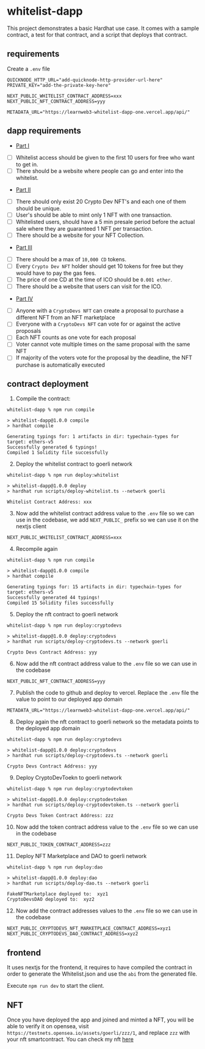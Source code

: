 # whitelist-dapp

This project demonstrates a basic Hardhat use case. It comes with a sample contract, a test for that contract, and a script that deploys that contract.

## requirements

Create a `.env` file

```
QUICKNODE_HTTP_URL="add-quicknode-http-provider-url-here"
PRIVATE_KEY="add-the-private-key-here"

NEXT_PUBLIC_WHITELIST_CONTRACT_ADDRESS=xxx
NEXT_PUBLIC_NFT_CONTRACT_ADDRESS=yyy

METADATA_URL="https://learnweb3-whitelist-dapp-one.vercel.app/api/"
```

## dapp requirements

- [Part I](https://learnweb3.io/courses/c1d7081b-63a9-4c6e-b35c-9fcbbad418b2/lessons/acd04999-1230-4533-b6de-6b4e4978914c)

- [ ] Whitelist access should be given to the first 10 users for free who want to get in.
- [ ] There should be a website where people can go and enter into the whitelist.

- [Part II](https://learnweb3.io/courses/c1d7081b-63a9-4c6e-b35c-9fcbbad418b2/lessons/7411199b-6463-4ffa-803d-80afa30585ec)

- [ ] There should only exist 20 Crypto Dev NFT's and each one of them should be unique.
- [ ] User's should be able to mint only 1 NFT with one transaction.
- [ ] Whitelisted users, should have a 5 min presale period before the actual sale where they are guaranteed 1 NFT per transaction.
- [ ] There should be a website for your NFT Collection.

- [Part III](https://learnweb3.io/courses/c1d7081b-63a9-4c6e-b35c-9fcbbad418b2/lessons/502e4f94-4197-4d51-a654-bac7112cd2fb)

- [ ] There should be a max of `10,000 CD` tokens.
- [ ] Every `Crypto Dev NFT` holder should get 10 tokens for free but they would have to pay the gas fees.
- [ ] The price of one CD at the time of ICO should be `0.001 ether`.
- [ ] There should be a website that users can visit for the ICO.

- [Part IV](https://learnweb3.io/courses/c1d7081b-63a9-4c6e-b35c-9fcbbad418b2/lessons/dbae87fd-9595-4fdf-a0a6-7ef9ca2c24a7)

- [ ] Anyone with a `CryptoDevs NFT` can create a proposal to purchase a different NFT from an NFT marketplace
- [ ] Everyone with a `CryptoDevs NFT` can vote for or against the active proposals
- [ ] Each NFT counts as one vote for each proposal
- [ ] Voter cannot vote multiple times on the same proposal with the same NFT
- [ ] If majority of the voters vote for the proposal by the deadline, the NFT purchase is automatically executed

## contract deployment

1. Compile the contract:

```shell
whitelist-dapp % npm run compile

> whitelist-dapp@1.0.0 compile
> hardhat compile

Generating typings for: 1 artifacts in dir: typechain-types for target: ethers-v5
Successfully generated 6 typings!
Compiled 1 Solidity file successfully
```

2. Deploy the whitelist contract to goerli network

```shell
whitelist-dapp % npm run deploy:whitelist

> whitelist-dapp@1.0.0 deploy
> hardhat run scripts/deploy-whitelist.ts --network goerli

Whitelist Contract Address: xxx
```

3. Now add the whitelist contract address value to the `.env` file so we can use in the codebase, we add `NEXT_PUBLIC_` prefix so we can use it on the nextjs client

```
NEXT_PUBLIC_WHITELIST_CONTRACT_ADDRESS=xxx
```

4. Recompile again

```shell
whitelist-dapp % npm run compile  

> whitelist-dapp@1.0.0 compile
> hardhat compile

Generating typings for: 15 artifacts in dir: typechain-types for target: ethers-v5
Successfully generated 44 typings!
Compiled 15 Solidity files successfully
```

5. Deploy the nft contract to goerli network

```shell
whitelist-dapp % npm run deploy:cryptodevs

> whitelist-dapp@1.0.0 deploy:cryptodevs
> hardhat run scripts/deploy-cryptodevs.ts --network goerli

Crypto Devs Contract Address: yyy
```

6. Now add the nft contract address value to the `.env` file so we can use in the codebase

```
NEXT_PUBLIC_NFT_CONTRACT_ADDRESS=yyy
```

7. Publish the code to github and deploy to vercel. Replace the `.env` file the value to point to our deployed app domain

```
METADATA_URL="https://learnweb3-whitelist-dapp-one.vercel.app/api/"
```

8. Deploy again the nft contract to goerli network so the metadata points to the deployed app domain

```shell
whitelist-dapp % npm run deploy:cryptodevs

> whitelist-dapp@1.0.0 deploy:cryptodevs
> hardhat run scripts/deploy-cryptodevs.ts --network goerli

Crypto Devs Contract Address: yyy
```

9. Deploy CryptoDevToekn to goerli network

```shell
whitelist-dapp % npm run deploy:cryptodevtoken

> whitelist-dapp@1.0.0 deploy:cryptodevtoken
> hardhat run scripts/deploy-cryptodevtoken.ts --network goerli

Crypto Devs Token Contract Address: zzz
```

10. Now add the token contract address value to the `.env` file so we can use in the codebase

```
NEXT_PUBLIC_TOKEN_CONTRACT_ADDRESS=zzz
```

11. Deploy NFT Marketplace and DAO to goerli network

```shell
whitelist-dapp % npm run deploy:dao

> whitelist-dapp@1.0.0 deploy:dao
> hardhat run scripts/deploy-dao.ts --network goerli

FakeNFTMarketplace deployed to:  xyz1
CryptoDevsDAO deployed to:  xyz2
```

12. Now add the contract addresses values to the `.env` file so we can use in the codebase

```
NEXT_PUBLIC_CRYPTODEVS_NFT_MARKETPLACE_CONTRACT_ADDRESS=xyz1
NEXT_PUBLIC_CRYPTODEVS_DAO_CONTRACT_ADDRESS=xyz2
```


## frontend

It uses nextjs for the frontend, it requires to have compiled the contract in order to generate the Whitelist.json and use the `abi` from the generated file.

Execute `npm run dev` to start the client.

## NFT

Once you have deployed the app and joined and minted a NFT, you will be able to verify it on opensea, visit `https://testnets.opensea.io/assets/goerli/zzz/1`, and replace `zzz` with your nft smartcontract. You can check my nft [here](https://testnets.opensea.io/assets/goerli/0xfB43253344B05aB408D82B0EF52dCb82Ca9c92FE/1)